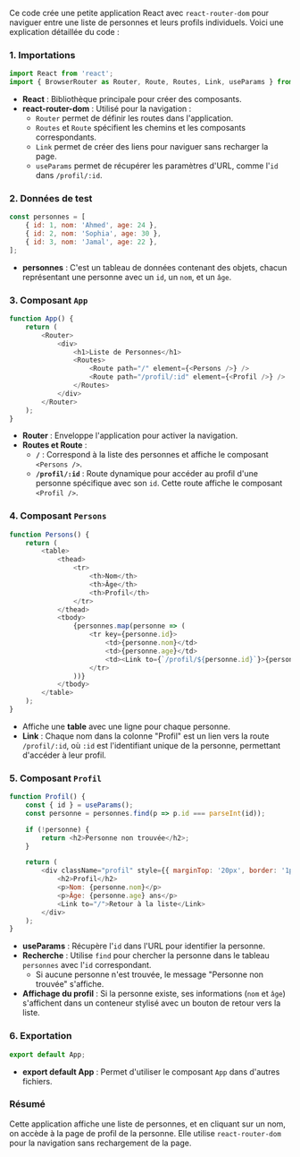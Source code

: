 Ce code crée une petite application React avec `react-router-dom` pour naviguer entre une liste de personnes et leurs profils individuels. Voici une explication détaillée du code :

### 1. Importations
```javascript
import React from 'react';
import { BrowserRouter as Router, Route, Routes, Link, useParams } from 'react-router-dom';
```
- **React** : Bibliothèque principale pour créer des composants.
- **react-router-dom** : Utilisé pour la navigation :
  - `Router` permet de définir les routes dans l'application.
  - `Routes` et `Route` spécifient les chemins et les composants correspondants.
  - `Link` permet de créer des liens pour naviguer sans recharger la page.
  - `useParams` permet de récupérer les paramètres d'URL, comme l'`id` dans `/profil/:id`.

### 2. Données de test
```javascript
const personnes = [
    { id: 1, nom: 'Ahmed', age: 24 },
    { id: 2, nom: 'Sophia', age: 30 },
    { id: 3, nom: 'Jamal', age: 22 },
];
```
- **personnes** : C'est un tableau de données contenant des objets, chacun représentant une personne avec un `id`, un `nom`, et un `âge`.

### 3. Composant `App`
```javascript
function App() {
    return (
        <Router>
            <div>
                <h1>Liste de Personnes</h1>
                <Routes>
                    <Route path="/" element={<Persons />} />
                    <Route path="/profil/:id" element={<Profil />} />
                </Routes>
            </div>
        </Router>
    );
}
```
- **Router** : Enveloppe l'application pour activer la navigation.
- **Routes et Route** :
  - **`/`** : Correspond à la liste des personnes et affiche le composant `<Persons />`.
  - **`/profil/:id`** : Route dynamique pour accéder au profil d'une personne spécifique avec son `id`. Cette route affiche le composant `<Profil />`.

### 4. Composant `Persons`
```javascript
function Persons() {
    return (
        <table>
            <thead>
                <tr>
                    <th>Nom</th>
                    <th>Âge</th>
                    <th>Profil</th>
                </tr>
            </thead>
            <tbody>
                {personnes.map(personne => (
                    <tr key={personne.id}>
                        <td>{personne.nom}</td>
                        <td>{personne.age}</td>
                        <td><Link to={`/profil/${personne.id}`}>{personne.nom}</Link></td>
                    </tr>
                ))}
            </tbody>
        </table>
    );
}
```
- Affiche une **table** avec une ligne pour chaque personne.
- **Link** : Chaque nom dans la colonne "Profil" est un lien vers la route `/profil/:id`, où `:id` est l'identifiant unique de la personne, permettant d'accéder à leur profil.

### 5. Composant `Profil`
```javascript
function Profil() {
    const { id } = useParams();
    const personne = personnes.find(p => p.id === parseInt(id));

    if (!personne) {
        return <h2>Personne non trouvée</h2>;
    }

    return (
        <div className="profil" style={{ marginTop: '20px', border: '1px solid #000', padding: '10px' }}>
            <h2>Profil</h2>
            <p>Nom: {personne.nom}</p>
            <p>Âge: {personne.age} ans</p>
            <Link to="/">Retour à la liste</Link>
        </div>
    );
}
```
- **useParams** : Récupère l'`id` dans l'URL pour identifier la personne.
- **Recherche** : Utilise `find` pour chercher la personne dans le tableau `personnes` avec l'`id` correspondant.
  - Si aucune personne n'est trouvée, le message "Personne non trouvée" s'affiche.
- **Affichage du profil** : Si la personne existe, ses informations (`nom` et `âge`) s'affichent dans un conteneur stylisé avec un bouton de retour vers la liste.

### 6. Exportation
```javascript
export default App;
```
- **export default App** : Permet d'utiliser le composant `App` dans d'autres fichiers.

### Résumé
Cette application affiche une liste de personnes, et en cliquant sur un nom, on accède à la page de profil de la personne. Elle utilise `react-router-dom` pour la navigation sans rechargement de la page.